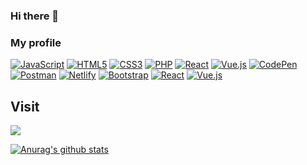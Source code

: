 ### Hi there 👋

<!--
**younghwan12/younghwan12** is a ✨ _special_ ✨ repository because its `README.md` (this file) appears on your GitHub profile.

Here are some ideas to get you started:

- 🔭 I’m currently working on ...
- 🌱 I’m currently learning ...
- 👯 I’m looking to collaborate on ...
- 🤔 I’m looking for help with ...
- 💬 Ask me about ...
- 📫 How to reach me: ...
- 😄 Pronouns: ...
- ⚡ Fun fact: ...
-->

### My profile
<p>
  <a href="https://younghwan12.github.io/codingclass/javascript/index.html"><img alt="JavaScript" src="https://img.shields.io/badge/JavaScript-F7DF1E?style=flat&logo=JavaScript&logoColor=white"></a>
  <a href="https://younghwan12.github.io/codingclass/html/alphabet.html"><img alt="HTML5" src="https://img.shields.io/badge/HTML5-E34F26?logo=HTML5&logoColor=white"></a>
  <a href="https://younghwan12.github.io/codingclass/css/index.html"><img alt="CSS3" src="https://img.shields.io/badge/CSS3-1572B6?logo=CSS3&logoColor=white"></a>
  <a href="http://leesh3432.dothome.co.kr/php/"><img alt="PHP" src="https://img.shields.io/badge/PHP-777BB4?logo=PHP&logoColor=white"></a>
  <a href="#"><img alt="React" src="https://img.shields.io/badge/React-61DAFB?logo=React&logoColor=white"></a>
  <a href="#"><img alt="Vue.js" src="https://img.shields.io/badge/Vue.js-4FC08D?logo=Vue.js&logoColor=white"></a>
  <a href="https://codepen.io/younghwan12"><img alt="CodePen" src="https://img.shields.io/badge/CodePen-000?logo=CodePen&logoColor=white"></a>
  <a href="https://www.postman.com/mission-geoscientist-346147"><img alt="Postman" src="https://img.shields.io/badge/Postman-FF6C37?logo=Postman&logoColor=white"></a>
  <a href="https://younghwan1.netlify.app/"><img alt="Netlify" src="https://img.shields.io/badge/Netlify-00C7B7?logo=Netlify&logoColor=white"></a>
  <a href="#"><img alt="Bootstrap" src="https://img.shields.io/badge/Bootstrap-7952B3?logo=Bootstrap&logoColor=white"></a>
  <a href="https://github.com/younghwan12/reactapi"><img alt="React" src="https://img.shields.io/badge/React-61DAFB?logo=React&logoColor=white"></a>
  <a href="https://vueclass8.web.app/"><img alt="Vue.js" src="https://img.shields.io/badge/Vue.js-4FC08D?logo=Vue.js&logoColor=white"></a>
</p>

## Visit
<a href="https://hits.seeyoufarm.com"><img src="https://hits.seeyoufarm.com/api/count/incr/badge.svg?url=https%3A%2F%2Fgithub.com%2Fyounghwan12&count_bg=%2379C83D&title_bg=%23555555&icon=github.svg&icon_color=%23E7E7E7&title=visit&edge_flat=false"/></a>


 [![Anurag's github stats](https://github-readme-stats.vercel.app/api?username=younghwan12)](https://github.com/anuraghazra/github-readme-stats)
